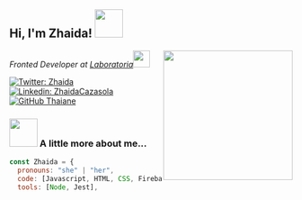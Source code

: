 <h2> Hi, I'm Zhaida! <img src="https://media.giphy.com/media/mGcNjsfWAjY5AEZNw6/giphy.gif" width="50"></h2>
<img align='right' src="https://media.giphy.com/media/ieyl9zmCjO4b4t6qoY/giphy.gif" width="230">
<p><em>Fronted Developer at <a href="https://www.laboratoria.la/">Laboratoria</a><img src="https://media.giphy.com/media/fYSnHlufseco8Fh93Z/giphy.gif" width="30"> 
</em></p>

[![Twitter: Zhaida](https://img.shields.io/twitter/follow/Zhaida?style=social)](https://twitter.com/ZhaidaCC)
[![Linkedin: ZhaidaCazasola](https://img.shields.io/badge/-LinkedIn-blue?style=flat-square&logo=Linkedin&logoColor=white&link=https://www.linkedin.com/in/zhaida/)](https://www.linkedin.com/in/zhaida/)
[![GitHub Thaiane](https://img.shields.io/github/followers/thaiane?label=GitHub&style=social)](https://github.com/Thaiane)


### <img src="https://media.giphy.com/media/VgCDAzcKvsR6OM0uWg/giphy.gif" width="50"> A little more about me...  

```javascript
const Zhaida = {
  pronouns: "she" | "her",
  code: [Javascript, HTML, CSS, Firebase],
  tools: [Node, Jest],

